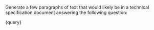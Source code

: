 Generate a few paragraphs of text that would likely be in a technical specification document answering the following question:

{query}